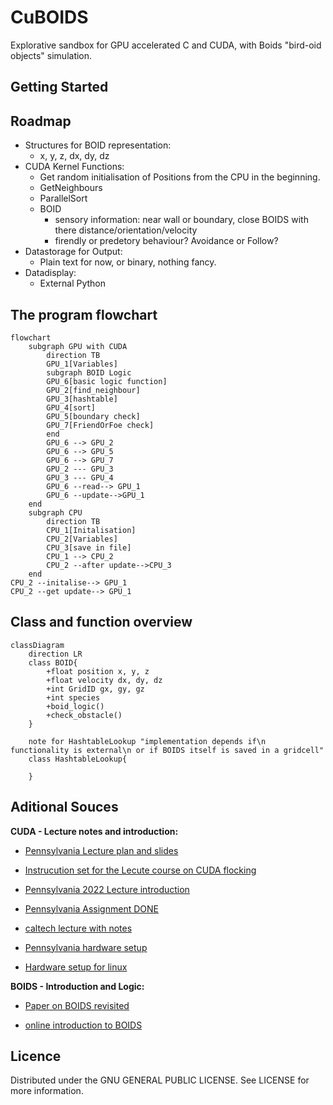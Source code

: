 # CuBOIDS

Explorative sandbox for GPU accelerated C and CUDA, with Boids "bird-oid objects" simulation.

## Getting Started

## Roadmap
- Structures for BOID representation:
   - x, y, z, dx, dy, dz
- CUDA Kernel Functions:
   - Get random initialisation of Positions from the CPU in the beginning.
   - GetNeighbours
   - ParallelSort
   - BOID
      - sensory information: near wall or boundary, close BOIDS with there distance/orientation/velocity
      - firendly or predetory behaviour? Avoidance or Follow?
- Datastorage for Output:
   - Plain text for now, or binary, nothing fancy.
- Datadisplay:
   - External Python
 
## The program flowchart

```mermaid
flowchart
    subgraph GPU with CUDA
        direction TB
        GPU_1[Variables]
        subgraph BOID Logic
        GPU_6[basic logic function]
        GPU_2[find_neighbour]
        GPU_3[hashtable]
        GPU_4[sort]
        GPU_5[boundary check]
        GPU_7[FriendOrFoe check]
        end
        GPU_6 --> GPU_2
        GPU_6 --> GPU_5
        GPU_6 --> GPU_7
        GPU_2 --- GPU_3
        GPU_3 --- GPU_4
        GPU_6 --read--> GPU_1
        GPU_6 --update-->GPU_1
    end
    subgraph CPU
        direction TB
        CPU_1[Initalisation]
        CPU_2[Variables]
        CPU_3[save in file]
        CPU_1 --> CPU_2
        CPU_2 --after update-->CPU_3
    end
CPU_2 --initalise--> GPU_1
CPU_2 --get update--> GPU_1
```

## Class and function overview
<!-- for documentation of mermaid editor https://mermaid.js.org/syntax/classDiagram.html -->
```mermaid
classDiagram
    direction LR
    class BOID{
        +float position x, y, z
        +float velocity dx, dy, dz
        +int GridID gx, gy, gz
        +int species
        +boid_logic()
        +check_obstacle()
    }

    note for HashtableLookup "implementation depends if\n functionality is external\n or if BOIDS itself is saved in a gridcell"
    class HashtableLookup{
        
    }
```

## Aditional Souces

__CUDA - Lecture notes and introduction:__

- [Pennsylvania Lecture plan and slides](https://cis565-fall-2021.github.io/syllabus/)

- [Instrucution set for the Lecute course on CUDA flocking](https://github.com/CIS565-Fall-2023/Project1-CUDA-Flocking/blob/main/INSTRUCTION.md)

- [Pennsylvania 2022 Lecture introduction](https://github.com/CIS565-Fall-2022/Project1-CUDA-Flocking/blob/main/INSTRUCTION.md)

- [Pennsylvania Assignment DONE](https://github.com/AmanSachan1/CUDA-Boid-Flocking/tree/master)

- [caltech lecture with notes](http://courses.cms.caltech.edu/cs179/)

- [Pennsylvania hardware setup](https://cis565-fall-2022.github.io/setup/)

- [Hardware setup for linux](https://cis565-fall-2022.github.io/setup-linux/)

__BOIDS - Introduction and Logic:__

- [Paper on BOIDS revisited](https://www.tandfonline.com/doi/full/10.1080/13873950600883485)

- [online introduction to BOIDS](https://betterprogramming.pub/mastering-flock-simulation-with-boids-c-opengl-and-imgui-5a3ddd9cb958)


## Licence

Distributed under the GNU GENERAL PUBLIC LICENSE. See LICENSE for more information.
